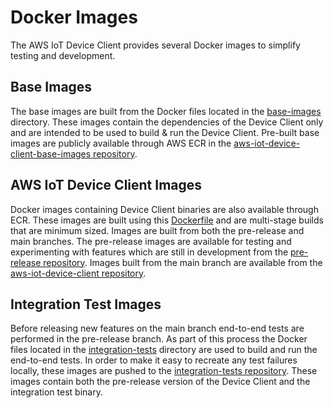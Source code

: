# Docker Images

The AWS IoT Device Client provides several Docker images to simplify testing and development.

## Base Images

The base images are built from the Docker files located in the [base-images](./base-images) directory. These images contain
the dependencies of the Device Client only and are intended to be used to build & run the Device Client. Pre-built base
images are publicly available through AWS ECR in the [aws-iot-device-client-base-images repository](https://gallery.ecr.aws/aws-iot-device-client/aws-iot-device-client-base-images).

## AWS IoT Device Client Images

Docker images containing Device Client binaries are also available through ECR. These images are built using this [Dockerfile](./Dockerfile)
and are multi-stage builds that are minimum sized. Images are built from both the pre-release and main branches. The pre-release
images are available for testing and experimenting with features which are still in development from the [pre-release repository](https://gallery.ecr.aws/aws-iot-device-client/pre-release).
Images built from the main branch are available from the [aws-iot-device-client repository](https://gallery.ecr.aws/aws-iot-device-client/aws-iot-device-client).

## Integration Test Images

Before releasing new features on the main branch end-to-end tests are performed in the pre-release branch. As part of this
process the Docker files located in the [integration-tests](./integration-tests) directory are used to build and run the
end-to-end tests. In order to make it easy to recreate any test failures locally, these images are pushed to the [integration-tests repository](https://gallery.ecr.aws/aws-iot-device-client/integration-tests).
These images contain both the pre-release version of the Device Client and the integration test binary.